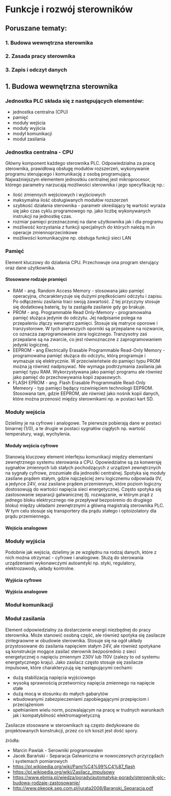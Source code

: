 # Funkcje i rozwój sterowników

## Poruszane tematy:
###  1. Budowa wewnętrzna sterownika
###  2. Zasada pracy sterownika
###  3. Zapis i odczyt danych

## 1. Budowa wewnętrzna sterownika

### Jednostka PLC składa się z następujących elementów:
- jednostka centralna (CPU)
- pamięć
- moduły wejścia
- moduły wyjścia
- modył komunikacji
- moduł zasilania

### Jednostka centralna - CPU
Główny komponent każdego sterownika PLC. Odpowiedzialna za pracę sterownika, prawidłową obsługę modułów rozszerzeń, wykonywanie programu sterującego i komunikację z osobą programującą. 
Najważniejszym elementem jednostkiu centralnej jest mikroprocesor, którego parametry narzucają możliwości sterownika i jego specyfikację np.:

- ilość zmiennych wejściowych i wyjściowych
- maksymalna ilość obsługiwanych modułów rozszerzeń
- szybkość działania sterownika - parametr określający tę wartość wyraża się jako czas cyklu programowego np. jako liczbę wykonywanych instrukcji na jednostkę czas.
- rozmiar pamięci przeznaczonej na dane użytkownika jak i dla programu
- możliwość korzystania z funkcji specjalnych do których należą m.in operacje zmiennoprzecinkowe
- możliwości komunikacyjne np. obsługa funkcji sieci LAN 

### Pamięć
Element kluczowy do działania CPU. Przechowuje ona program sterujący oraz dane użytkownika.

#### Stosowane rodzaje pramięci 
- RAM - ang. Random Access Memory - stosowana jako pamięć operacyjna, chcarakteryzuje się dużymi prędkościami odczytu i zapisu. Po odłączeniu zasilania traci swoją zawartość. Z tej przyczyny stosuje się dodatkową baterię, by ta zastąpiła zasilanie gdy go brakuje.
- PROM - ang. Programmable Read Only-Memory - programowalna pamięć służąca jedynie do odczytu. Jej nadpisanie polega na przepaleniu złączy wewnątrz pamięci. Stosuje się matryce oporowe i tranzystorowe. W tych pierwszych oporniki są przepalane na rozwarcie, co oznacza zaprogramowanie zera logicznego. Tranzysotry zaś przepalane są na zwarcie, co jest równoznaczne z zaprogramowaniem jedynki logicznej.
- EEPROM - ang Electrically Erasable Programmable Read-Only Memory - programowalna pamięć służąca do odczytu, którą programuje i wymazuje się elektrycznie. W przeciwieństwie do pamięci typu PROM można ją również nadpisywać. Nie wymaga podtrzymania zasilania jak pamięć typu RAM. Wykorzystywana jako pamięć programu ale równiez jako pamięć do przechowywania kopii zapasowych.
- FLASH EPROM - ang. Flash Erasable Programmable Read-Only Memeory - typ pamięci będący rozwinięciem technologii EEPROM. Stosowana tam, gdzie EEPROM, ale również jako nośnik kopii danych, które można przenosić między sterownikami np. w postaci kart SD.

### Moduły wejścia
Dzielimy je na cyfrowe i analogowe. Te pierwsze pobierają dane w postaci binarnej (1/0), a te drugie w postaci sygnałów ciągłych np. wartość temperatury, wagi, wychylenia. 

#### Moduły wejścia cyfrowe
Stanowią kluczowy element interfejsu komunikacji między elementami zewnętrznego systemu sterowania a CPU. Opowiedzialne są za konwersję sygnałów zmiennych lub stałych pochodzących z urządzeń zewnętrznych na sygnały cyfrowe, zrozumiałe dla jednostki centralnej.
Spotyka się moduły zasilane prądem stałym, gdzie najczęściej zeru logicznemu odpowiada 0V, a jedynce 24V, oraz zasilane prądem przemiennym, które poziom logiczny dostosowują do wartości napięcia sieci energetycznej.
Często spotyka się zastosowanie separacji galwanicznej (tj. rozwiązanie, w którym prąd z jednego bloku elektrycznego nie przepływał bezpośrenio do drugiego bloku) między układami zewnętrznymi a główną magistralą sterownika PLC. W tym celu stosuje się transportery dla prądu stałego i optoizolatory dla prądu przemiennego.

#### Wejścia analogowe

### Moduły wyjścia
Podobnie jak wejścia, dzielimy je ze względnu na rodzaj danych, które z nich można otrzymać - cyfrowe i analogowe. Służą do sterowania urządzeniami wykonawczymi autoamtyki np. styki, regulatory, elektrozawody, układy kontrolne.

#### Wyjścia cyfrowe

#### Wyjścia analogowe


### Moduł komunikacji

### Moduł zasilania
Element odpowiedzialny za dostarczenie energii niezbędnej do pracy sterownika. Może stanowić osobną część, ale również spotyka się zasilacze zintegraowne w obudowie sterownika. Stosuje się na ogół układy przystosowane do zasilania napięciem stałym 24V, ale również spotykane są konstrukcje mogące zasilać sterownik bezpośrednio z sieci energetycznej o napięciu zmiennym 230V lub 110V (zalezy to od systemu energetycznego kraju).
Jako zasilacz często stosuje się zasilacze impulsowe, które charakteryzują się następującymi cechami:

- dużą stabilizacją napięcia wyjściowego
- wysoką sprawnością przetwornicy napięcia zmiennego na napięcie stałe
- dużą mocą w stosunku do małych gabarytów
- wbudowanymi zabezpieczeniami zapobiegającymi przepięciom i przeciążeniom
- spełnianiem wielu norm, pozwalającym na pracę w trudnych warunkach jak i kompatybilność elektromagnetyczną

Zasilacze stosowane w sterownikach są często dedykowane do projektowanych konstrukcji, przez co ich koszt jest dość spory.

źródła:
- Marcin Pawlak - Serowniki programowalen
- Jacek Barański - Separacja Galwaniczna w nowoczesnych przyrządach i systemach pomiarowych
- https://pl.wikipedia.org/wiki/Pami%C4%99%C4%87_flash 
- https://pl.wikipedia.org/wiki/Zasilacz_impulsowy
- https://www.ebmia.pl/wiedza/porady/automatyka-porady/sterownik-plc-budowa-rodzaje-zastosowanie/
- http://www.pkeopk.sep.com.pl/jurata2008/Baranski_Separacja.pdf


